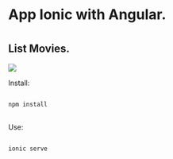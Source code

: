 <h1>App Ionic with Angular.<h1>
<h2>List Movies.</h2>

<div>
  <img src="https://albertbenavent.com/static/media/fondoMovies.14bb7796.png"></img>
</div>

Install:
<pre>
<code>
npm install
</code>
</pre>

Use:
<pre>
<code>
ionic serve
</code>
</pre>
